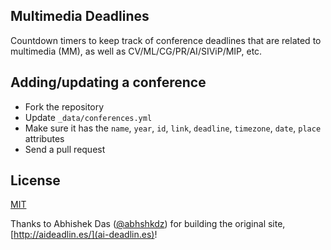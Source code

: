 ## Multimedia Deadlines

Countdown timers to keep track of conference deadlines that are related to multimedia (MM), as well as CV/ML/CG/PR/AI/SIViP/MIP, etc.

## Adding/updating a conference

- Fork the repository
- Update `_data/conferences.yml`
- Make sure it has the `name`, `year`, `id`, `link`, `deadline`, `timezone`, `date`, `place` attributes
- Send a pull request

## License

[MIT](./License)

Thanks to Abhishek Das ([@abhshkdz](https://github.com/abhshkdz)) for building the original site, [http://aideadlin.es/](ai-deadlin.es)!
